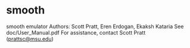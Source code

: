 # smooth
smooth emulator
Authors: Scott Pratt, Eren Erdogan, Ekaksh Kataria
See doc/User_Manual.pdf
For assistance, contact Scott Pratt (prattsc@msu.edu)

